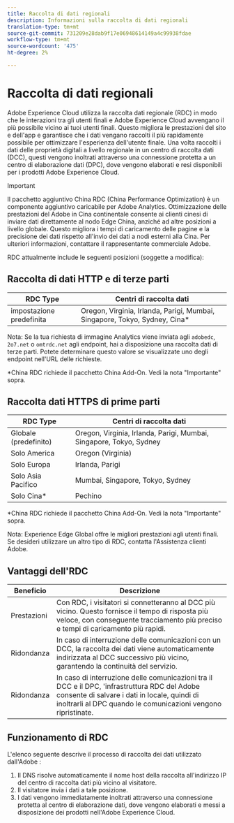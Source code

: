 ```yaml
---
title: Raccolta di dati regionali
description: Informazioni sulla raccolta di dati regionali
translation-type: tm+mt
source-git-commit: 731209e28dab9f17e06948614149a4c99938fdae
workflow-type: tm+mt
source-wordcount: '475'
ht-degree: 2%

---
```



# Raccolta di dati regionali

Adobe Experience Cloud utilizza la raccolta dati regionale (RDC) in modo che le interazioni tra gli utenti finali e Adobe Experience Cloud avvengano il più possibile vicino ai tuoi utenti finali. Questo migliora le prestazioni del sito e dell&#39;app e garantisce che i dati vengano raccolti il più rapidamente possibile per ottimizzare l&#39;esperienza dell&#39;utente finale. Una volta raccolti i dati delle proprietà digitali a livello regionale in un centro di raccolta dati (DCC), questi vengono inoltrati attraverso una connessione protetta a un centro di elaborazione dati (DPC), dove vengono elaborati e resi disponibili per i prodotti Adobe Experience Cloud.

>[!IMPORTANT]
>
>Il pacchetto aggiuntivo China RDC (China Performance Optimization) è un componente aggiuntivo caricabile per  Adobe Analytics.  Ottimizzazione delle prestazioni del Adobe in Cina continentale consente ai clienti cinesi di inviare dati direttamente al nodo Edge China, anziché ad altre posizioni a livello globale. Questo migliora i tempi di caricamento delle pagine e la precisione dei dati rispetto all&#39;invio dei dati a nodi esterni alla Cina. Per ulteriori informazioni, contattare il rappresentante commerciale  Adobe.

RDC attualmente include le seguenti posizioni (soggette a modifica):

## Raccolta di dati HTTP e di terze parti

| RDC Type | Centri di raccolta dati |
|---------------------|-------------------|
| impostazione predefinita | Oregon, Virginia, Irlanda, Parigi, Mumbai, Singapore, Tokyo, Sydney, Cina* |

Nota: Se la tua richiesta di immagine Analytics viene inviata agli `adobedc`, `2o7.net` o `omtrdc.net` agli endpoint, hai a disposizione una raccolta dati di terze parti. Potete determinare questo valore se visualizzate uno degli endpoint nell&#39;URL delle richieste.

*China RDC richiede il pacchetto China Add-On. Vedi la nota &quot;Importante&quot; sopra.

## Raccolta dati HTTPS di prime parti

| RDC Type | Centri di raccolta dati |
|---------------------|-------------------|
| Globale (predefinito) | Oregon, Virginia, Irlanda, Parigi, Mumbai, Singapore, Tokyo, Sydney |
| Solo America | Oregon (Virginia) |
| Solo Europa | Irlanda, Parigi |
| Solo Asia Pacifico | Mumbai, Singapore, Tokyo, Sydney |
| Solo Cina* | Pechino |

*China RDC richiede il pacchetto China Add-On. Vedi la nota &quot;Importante&quot; sopra.

Nota: Experience Edge Global offre le migliori prestazioni agli utenti finali.  Se desideri utilizzare un altro tipo di RDC, contatta l&#39;Assistenza clienti  Adobe.

## Vantaggi dell&#39;RDC

| Beneficio | Descrizione |
| --- | --- |
| Prestazioni | Con RDC, i visitatori si connetteranno al DCC più vicino. Questo fornisce il tempo di risposta più veloce, con conseguente tracciamento più preciso e tempi di caricamento più rapidi. |
| Ridondanza | In caso di interruzione delle comunicazioni con un DCC, la raccolta dei dati viene automaticamente indirizzata al DCC successivo più vicino, garantendo la continuità del servizio. |
| Ridondanza | In caso di interruzione delle comunicazioni tra il DCC e il DPC, &#39;infrastruttura RDC del Adobe consente di salvare i dati in locale, quindi di inoltrarli al DPC quando le comunicazioni vengono ripristinate. |

## Funzionamento di RDC

L&#39;elenco seguente descrive il processo di raccolta dei dati utilizzato dall&#39;Adobe :

1. Il DNS risolve automaticamente il nome host della raccolta all&#39;indirizzo IP del centro di raccolta dati più vicino al visitatore.
1. Il visitatore invia i dati a tale posizione.
1. I dati vengono immediatamente inoltrati attraverso una connessione protetta al centro di elaborazione dati, dove vengono elaborati e messi a disposizione dei prodotti nell&#39;Adobe Experience Cloud.
